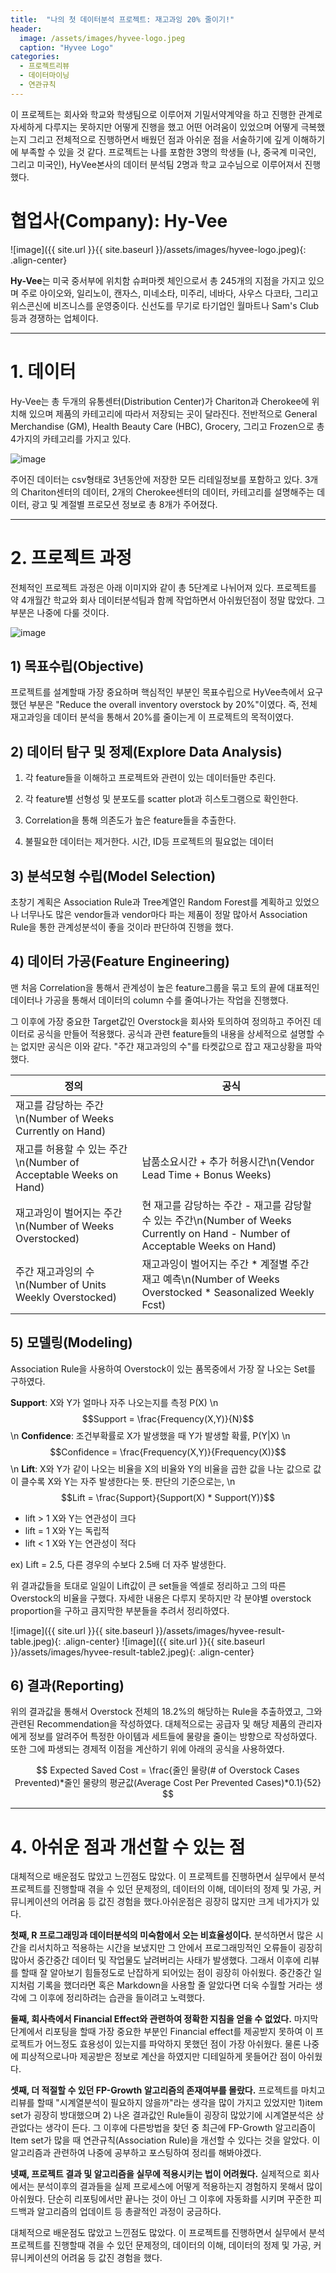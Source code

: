 ```yaml
---
title:  "나의 첫 데이터분석 프로젝트: 재고과잉 20% 줄이기!"
header:
  image: /assets/images/hyvee-logo.jpeg
  caption: "Hyvee Logo"
categories:
  - 프로젝트리뷰
  - 데이터마이닝
  - 연관규칙
---
```


이 프로젝트는 회사와 학교와 학생팀으로 이루어져 기밀서약계약을 하고 진행한 관계로 자세하게 다루지는 못하지만 어떻게 진행을 했고 어떤 어려움이 있었으며 어떻게 극복했는지 그리고 전체적으로 진행하면서 배웠던 점과 아쉬운 점을 서술하기에 깊게 이해하기에 부족할 수 있을 것 같다. 
프로젝트는 나를 포함한 3명의 학생들 (나, 중국계 미국인, 그리고 미국인), HyVee본사의 데이터 분석팀 2명과 학교 교수님으로 이루어져서 진행했다. 

# 협업사(Company): Hy-Vee

![image]({{ site.url }}{{ site.baseurl }}/assets/images/hyvee-logo.jpeg){: .align-center}

**Hy-Vee**는 미국 중서부에 위치함 슈퍼마켓 체인으로서 총 245개의 지점을 가지고 있으며 주로 아이오와, 일리노이, 캔자스, 미네소타, 미주리, 네바다, 사우스 다코타, 그리고 위스콘신에 비즈니스를 운영중이다.
신선도를 무기로 타기업인 월마트나 Sam's Club 등과 경쟁하는 업체이다.

---

# 1. 데이터

Hy-Vee는 총 두개의 유통센터(Distribution Center)가 Chariton과 Cherokee에 위치해 있으며 제품의 카테고리에 따라서 저장되는 곳이 달라진다. 
전반적으로 General Merchandise (GM), Health Beauty Care (HBC), Grocery, 그리고 Frozen으로 총 4가지의 카테고리를 가지고 있다.


![image](https://user-images.githubusercontent.com/53207478/131266804-94765755-6706-4a60-aba4-b0a932ac78c5.png)

주어진 데이터는 csv형태로 3년동안에 저장한 모든 리테일정보를 포함하고 있다. 3개의 Chariton센터의 데이터, 2개의 Cherokee센터의 데이터, 카테고리를 설명해주는 데이터, 광고 및 계절별 프로모션 정보로 총 8개가 주어졌다. 



---

# 2. 프로젝트 과정

전체적인 프로젝트 과정은 아래 이미지와 같이 총 5단계로 나뉘어져 있다. 프로젝트를 약 4개월간 학교와 회사 데이터분석팀과 함께 작업하면서 아쉬웠던점이 정말 많았다. 그 부분은 나중에 다룰 것이다. 

![image](https://user-images.githubusercontent.com/53207478/131266808-5c090f3b-3a00-43e6-9722-5655c47ac71e.png)


## 1) 목표수립(Objective)
프로젝트를 설계할때 가장 중요하며 핵심적인 부분인 목표수립으로 HyVee측에서 요구했던 부분은 "Reduce the overall inventory overstock by 20%"이였다. 
즉, 전체 재고과잉을 데이터 분석을 통해서 20%를 줄이는게 이 프로젝트의 목적이였다. 



## 2) 데이터 탐구 및 정제(Explore Data Analysis)

1) 각 feature들을 이해하고 프로젝트와 관련이 있는 데이터들만 추린다.

2) 각 feature별 선형성 및 분포도를 scatter plot과 히스토그램으로 확인한다.

3) Correlation을 통해 의존도가 높은 feature들을 추출한다.

4) 불필요한 데이터는 제거한다. 시간, ID등 프로젝트의 필요없는 데이터



## 3) 분석모형 수립(Model Selection)
초창기 계획은 Association Rule과 Tree계열인 Random Forest를 계획하고 있었으나 너무나도 많은 vendor들과 vendor마다 파는 제품이 정말 많아서 Association Rule을 통한 관계성분석이 좋을 것이라 판단하여 진행을 했다.



## 4) 데이터 가공(Feature Engineering)
맨 처음 Correlation을 통해서 관계성이 높은 feature그룹을 묶고 토의 끝에 대표적인 데이터나 가공을 통해서 데이터의 column 수를 줄여나가는 작업을 진행했다. 



그 이후에 가장 중요한 Target값인 Overstock을 회사와 토의하여 정의하고 주어진 데이터로 공식을 만들어 적용했다. 공식과 관련 feature들의 내용을 상세적으로 설명할 수는 없지만 공식은 이와 같다. "주간 재고과잉의 수"를 타켓값으로 잡고 재고상황을 파악했다. 

| 정의 | 공식 |
|---|---|
|재고를 감당하는 주간\n(Number of Weeks Currently on Hand)| 
|재고를 허용할 수 있는 주간\n(Number of Acceptable Weeks on Hand) | 납품소요시간 + 추가 허용시간\n(Vendor Lead Time + Bonus Weeks)
|재고과잉이 벌어지는 주간\n(Number of Weeks Overstocked)| 현 재고를 감당하는 주간 - 재고를 감당할 수 있는 주간\n(Number of Weeks Currently on Hand - Number of Acceptable Weeks on Hand)
|주간 재고과잉의 수\n(Number of Units Weekly Overstocked) | 재고과잉이 벌어지는 주간 * 계절별 주간 재고 예측\n(Number of Weeks Overstocked * Seasonalized Weekly Fcst)

## 5) 모델링(Modeling) 
Association Rule을 사용하여 Overstock이 있는 품목중에서 가장 잘 나오는 Set를 구하였다.

**Support**: X와 Y가 얼마나 자주 나오는지를 측정 P(X)
\n
$$Support = \frac{Frequency(X,Y)}{N}$$
\n
**Confidence**: 조건부확률로 X가 발생했을 때 Y가 발생할 확률, P(Y|X)
\n
$$Confidence  = \frac{Frequency(X,Y)}{Frequency(X)}$$
\n
**Lift**: X와 Y가 같이 나오는 비율을 X의 비율와 Y의 비율을 곱한 값을 나눈 값으로 값이 클수록 X와 Y는 자주 발생한다는 뜻. 판단의 기준으로는,
\n
$$Lift = \frac{Support}{Support(X) * Support(Y)}$$ 

- lift > 1 X와 Y는 연관성이 크다
- lift = 1 X와 Y는 독립적
- lift < 1 X와 Y는 연관성이 적다

ex) Lift = 2.5, 다른 경우의 수보다 2.5배 더 자주 발생한다.

위 결과값들을 토대로 일일이 Lift값이 큰 set들을 엑셀로 정리하고 그의 따른 Overstock의 비율을 구했다. 자세한 내용은 다루지 못하지만 각 분야별 overstock proportion을 구하고 큼지막한 부분들을 추려서 정리하였다.

![image]({{ site.url }}{{ site.baseurl }}/assets/images/hyvee-result-table.jpeg){: .align-center}
![image]({{ site.url }}{{ site.baseurl }}/assets/images/hyvee-result-table2.jpeg){: .align-center}


## 6) 결과(Reporting)

위의 결과값을 통해서 Overstock 전체의 18.2%의 해당하는 Rule을 추출하였고, 그와 관련된 Recommendation을 작성하였다. 대체적으로는 공급자 및 해당 제품의 관리자에게 정보를 알려주어 특정한 아이템과 세트들에 물량을 줄이는 방향으로 작성하였다. 또한 그에 파생되는 경제적 이점을 계산하기 위에 아래의 공식을 사용하였다.

$$ Expected Saved Cost = \frac{줄인 물량(# of Overstock Cases Prevented)*줄인 물량의 평균값(Average Cost Per Prevented Cases)*0.1}{52} $$

---
# 4. 아쉬운 점과 개선할 수 있는 점
대체적으로 배운점도 많았고 느낀점도 많았다. 이 프로젝트를 진행하면서 실무에서 분석프로젝트를 진행할때 겪을 수 있던 문제정의, 데이터의 이해, 데이터의 정제 및 가공, 커뮤니케이션의 어려움 등 값진 경험을 했다.아쉬운점은 굉장히 많지만 크게 네가지가 있다.

 

**첫째, R 프로그래밍과 데이터분석의 미숙함에서 오는 비효율성이다.** 분석하면서 많은 시간을 리서치하고 적용하는 시간을 보냈지만 그 안에서 프로그래밍적인 오류들이 굉장히 많아서 중간중간 데이터 및 작업물도 날려버리는 사태가 발생했다. 그래서 이후에 리뷰를 할때 잘 알아보기 힘들정도로 난잡하게 되어있는 점이 굉장히 아쉬웠다. 중간중간 일지처럼 기록을 했더라면 혹은 Markdown을 사용할 줄 알았다면 더욱 수월할 거라는 생각에 그 이후에 정리하려는 습관을 들이려고 노력했다.

 

**둘째, 회사측에서 Financial Effect와 관련하여 정확한 지침을 얻을 수 없었다.** 마지막 단계에서 리포팅을 할때 가장 중요한 부분인 Financial effect를 제공받지 못하여 이 프로젝트가 어느정도 효용성이 있는지를 파악하지 못했던 점이 가장 아쉬웠다. 물론 나중에 피상적으로나마 제공받은 정보로 계산을 하였지만 디테일하게 못들어간 점이 아쉬웠다. 

 

**셋째, 더 적절할 수 있던 FP-Growth 알고리즘의 존재여부를 몰랐다.** 프로젝트를 마치고 리뷰를 할때 "시계열분석이 필요하지 않을까"라는 생각을 많이 가지고 있었지만 1)item set가 굉장히 방대했으며 2) 나온 결과값인 Rule들이 굉장히 많았기에 시계열분석은 상관없다는 생각이 든다. 그 이후에 다른방법을 찾던 중 최근에 FP-Growth 알고리즘이 Item set가 많을 때 연관규칙(Association Rule)을 개선할 수 있다는 것을 알았다. 이 알고리즘과 관련하여 나중에 공부하고 포스팅하여 정리를 해봐야겠다.

 

**넷째, 프로젝트 결과 및 알고리즘을 실무에 적용시키는 법이 어려웠다.** 실제적으로 회사에서는 분석이후의 결과들을 실제 프로세스에 어떻게 적용하는지 경험하지 못해서 많이 아쉬웠다. 단순히 리포팅에서만 끝나는 것이 아닌 그 이후에 자동화를 시키며 꾸준한 피드백과 알고리즘의 업데이트 등 총괄적인 과정이 궁금하다.

 

대체적으로 배운점도 많았고 느낀점도 많았다. 이 프로젝트를 진행하면서 실무에서 분석프로젝트를 진행할때 겪을 수 있던 문제정의, 데이터의 이해, 데이터의 정제 및 가공, 커뮤니케이션의 어려움 등 값진 경험을 했다.